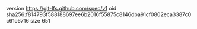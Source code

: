 version https://git-lfs.github.com/spec/v1
oid sha256:f814793f588188697ee6b2016f55875c8146dba91cf0802eca3387c0c61c6716
size 651
